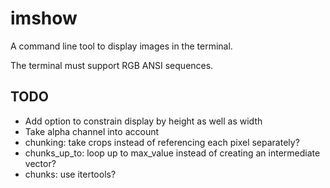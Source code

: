 # imshow

A command line tool to display images in the terminal.

The terminal must support RGB ANSI sequences.

## TODO
* Add option to constrain display by height as well as width
* Take alpha channel into account
* chunking: take crops instead of referencing each pixel separately?
* chunks\_up\_to: loop up to max\_value instead of creating an intermediate vector?
* chunks: use itertools?
